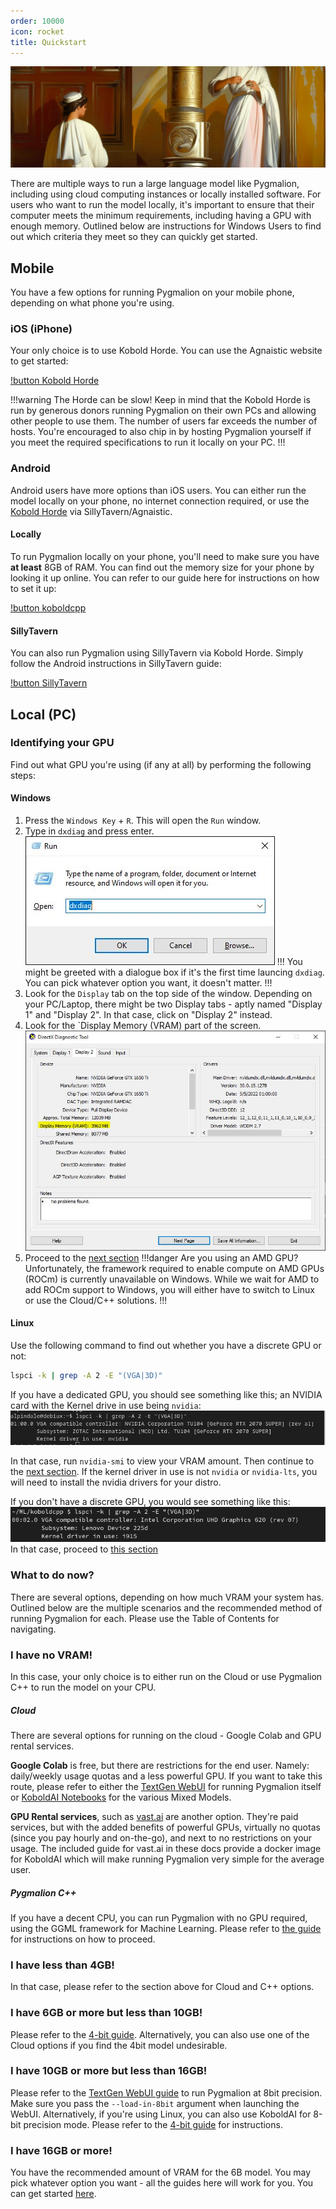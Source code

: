```yaml
---
order: 10000
icon: rocket
title: Quickstart
---
```


![](/static/quickstart.png)


There are multiple ways to run a large language model like Pygmalion, including using cloud computing instances or locally installed software. For users who want to run the model locally, it's important to ensure that their computer meets the minimum requirements, including having a GPU with enough memory. Outlined below are instructions for Windows Users to find out which criteria they meet so they can quickly get started.



## Mobile

You have a few options for running Pygmalion on your mobile phone, depending on what phone you're using. 

### iOS (iPhone)
Your only choice is to use Kobold Horde. You can use the Agnaistic website to get started:

[!button Kobold Horde](https://docs.pygmalion.chat/cloud-installation/horde/#agnaistic)

!!!warning The Horde can be slow!
Keep in mind that the Kobold Horde is run by generous donors running Pygmalion on their own PCs and allowing other people to use them. The number of users far exceeds the number of hosts. You're encouraged to also chip in by hosting Pygmalion yourself if you meet the required specifications to run it locally on your PC.
!!!

### Android
Android users have more options than iOS users. You can either run the model locally on your phone, no internet connection required, or use the [Kobold Horde](https://docs.pygmalion.chat/cloud-installation/horde) via SillyTavern/Agnaistic. 

#### Locally
To run Pygmalion locally on your phone, you'll need to make sure you have **at least** 8GB of RAM. You can find out the memory size for your phone by looking it up online.
You can refer to our guide here for instructions on how to set it up:

[!button koboldcpp](https://docs.pygmalion.chat/local-installation-(cpu)/pygcpp/#android)

#### SillyTavern
You can also run Pygmalion using SillyTavern via Kobold Horde. Simply follow the Android instructions in SillyTavern guide:

[!button SillyTavern](https://docs.pygmalion.chat/pygmalion-extras/sillytavern/#android-installation)

## Local (PC)

### Identifying your GPU
Find out what GPU you're using (if any at all) by performing the following steps:

#### Windows
1. Press the `Windows Key` + `R`. This will open the `Run` window.
2. Type in `dxdiag` and press enter.
![](/static/quick1.jpg)
!!! 
You might be greeted with a dialogue box if it's the first time launcing `dxdiag`. You can pick whatever option you want, it doesn't matter.
!!!
3. Look for the `Display` tab on the top side of the window. Depending on your PC/Laptop, there might be two Display tabs - aptly named "Display 1" and "Display 2". In that case, click on "Display 2" instead.
4. Look for the `Display Memory (VRAM) part of the screen.
![](/static/quick2.jpg)
5. Proceed to the [next section](https://docs.pygmalion.chat/quickstart/#what-to-do-now)
!!!danger Are you using an AMD GPU?
Unfortunately, the framework required to enable compute on AMD GPUs (ROCm) is currently unavailable on Windows. While we wait for AMD to add ROCm support to Windows, you will either have to switch to Linux or use the Cloud/C++ solutions.
!!!

#### Linux

Use the following command to find out whether you have a discrete GPU or not:
```bash
lspci -k | grep -A 2 -E "(VGA|3D)"
```
If you have a dedicated GPU, you should see something like this; an NVIDIA card with the Kernel drive in use being `nvidia`:
![](/static/quick3.png)

In that case, run `nvidia-smi` to view your VRAM amount. Then continue to the [next section](https://docs.pygmalion.chat/quickstart/#what-to-do-now). If the kernel driver in use is not `nvidia` or `nvidia-lts`, you will need to install the nvidia drivers for your distro. 

If you don't have a discrete GPU, you would see something like this:
![](/static/quick4.png)
In that case, proceed to [this section](https://docs.pygmalion.chat/quickstart/#i-have-no-vram)





### What to do now?

There are several options, depending on how much VRAM your system has. Outlined below are the multiple scenarios and the recommended method of running Pygmalion for each. Please use the Table of Contents for navigating.

### I have no VRAM!
In this case, your only choice is to either run on the Cloud or use Pygmalion C++ to run the model on your CPU.

##### Cloud
There are several options for running on the cloud - Google Colab and GPU rental services.

**Google Colab** is free, but there are restrictions for the end user. Namely: daily/weekly usage quotas and a less powerful GPU. If you want to take this route, please refer to either the [TextGen WebUI](https://docs.pygmalion.chat/cloud-installation/colab) for running Pygmalion itself or [KoboldAI Notebooks](https://docs.pygmalion.chat/cloud-installation/koboldai) for the various Mixed Models. 

**GPU Rental services**, such as [vast.ai](https://docs.pygmalion.chat/cloud-installation/vast) are another option. They're paid services, but with the added benefits of powerful GPUs, virtually no quotas (since you pay hourly and on-the-go), and next to no restrictions on your usage. The included guide for vast.ai in these docs provide a docker image for KoboldAI which will make running Pygmalion very simple for the average user.

##### Pygmalion C++
If you have a decent CPU, you can run Pygmalion with no GPU required, using the GGML framework for Machine Learning. Please refer to [the guide](https://docs.pygmalion.chat/local-installation-(cpu)/pygcpp) for instructions on how to proceed.

### I have less than 4GB!
In that case, please refer to the section above for Cloud and C++ options.

### I have 6GB or more but less than 10GB!

Please refer to the [4-bit guide](https://docs.pygmalion.chat/local-installation-(gpu)/koboldai4bit). Alternatively, you can also use one of the Cloud options if you find the 4bit model undesirable.

### I have 10GB or more but less than 16GB!

Please refer to the [TextGen WebUI guide](https://docs.pygmalion.chat/local-installation-(gpu)/oobabooga) to run Pygmalion at 8bit precision. Make sure you pass the `--load-in-8bit` argument when launching the WebUI. Alternatively, if you're using Linux, you can also use KoboldAI for 8-bit precision mode. Please refer to the [4-bit guide](https://docs.pygmalion.chat/local-installation-(gpu)/koboldai4bit) for instructions.

### I have 16GB or more!

You have the recommended amount of VRAM for the 6B model. You may pick whatever option you want - all the guides here will work for you. You can get started [here](https://docs.pygmalion.chat/local-installation-(gpu)/overview).


